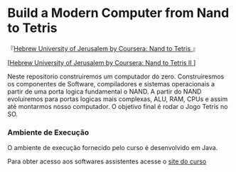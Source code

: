 # Build a Modern Computer from Nand to Tetris

『[Hebrew University of Jerusalem by Coursera: Nand to Tetris ](https://www.coursera.org/learn/build-a-computer)』

[[Hebrew University of Jerusalem by Coursera: Nand to Tetris II ](https://www.coursera.org/learn/nand2tetris2)]


Neste repositorio construiremos um computador do zero. Construiresmos os componentes de Software, compiladores e sistemas operacionais a partir de uma porta logica fundamental o NAND. A partir do NAND evoluiremos para portas logicas mais complexas, ALU, RAM, CPUs e assim até montarmos nosso computador. O objetivo final é rodar o Jogo Tetris no SO.

### 

### Ambiente de Execução
O ambiente de execução fornecido pelo curso é desenvolvido em Java. 

Para obter acesso aos softwares assistentes acesse o [site do curso](https://www.nand2tetris.org)


